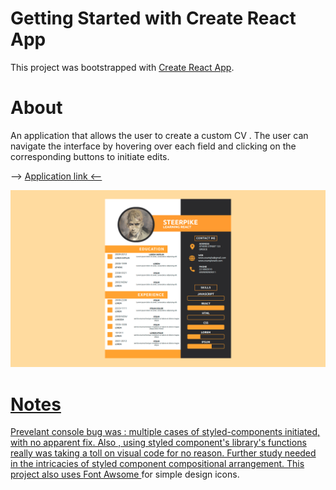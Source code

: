 # Getting Started with Create React App

This project was bootstrapped with [Create React App](https://github.com/facebook/create-react-app).

# About

An application that allows the user to create a custom CV . The user can navigate the interface by hovering over each field and clicking on the corresponding buttons to initiate edits.

--> <a href="https://kiwasthal.github.io/cv-project/"> Application link <--

<img src='./assets/readMeimg.png' alt='Page Placeholder' />

# Notes

Prevelant console bug was : multiple cases of styled-components initiated, with no apparent fix. Also , using styled component's library's functions really was taking a toll on visual code for no reason. Further study needed in the intricacies of styled component compositional arrangement. This project also uses <a href="https://fontawesome.com/"> Font Awsome </a> for simple design icons.
